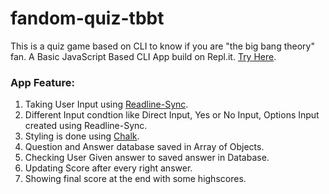 # fandom-quiz-tbbt
  This is a quiz game based on CLI to know if you are "the big bang theory" fan. A Basic JavaScript Based CLI App build on Repl.it. [Try Here](https://replit.com/@praveenmalviya/Fandom-Quiz-Are-You-A-True-Fan?embed=1&output=1#index.js).

### App Feature: 
1. Taking User Input using [Readline-Sync](https://www.npmjs.com/package/readline-sync).
2. Different Input condtion like Direct Input, Yes or No Input, Options Input created using Readline-Sync.
3. Styling is done using [Chalk](https://www.npmjs.com/package/chalk).
5. Question and Answer database saved in Array of Objects.
6. Checking User Given answer to saved answer in Database.
7. Updating Score after every right answer.
8. Showing final score at the end with some highscores. 
 
